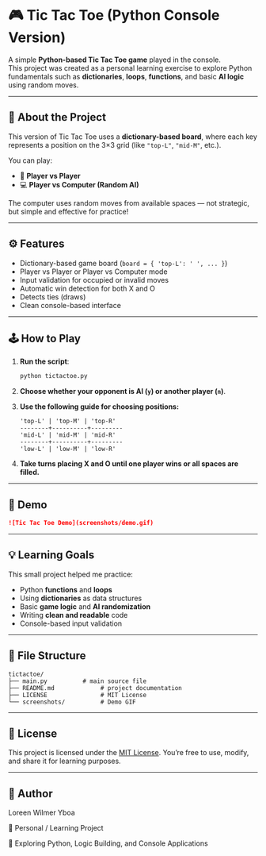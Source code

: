 # 🎮 Tic Tac Toe (Python Console Version)

A simple **Python-based Tic Tac Toe game** played in the console.  
This project was created as a personal learning exercise to explore Python fundamentals such as **dictionaries**, **loops**, **functions**, and basic **AI logic** using random moves.

---

## 🧠 About the Project

This version of Tic Tac Toe uses a **dictionary-based board**, where each key represents a position on the 3×3 grid (like `"top-L"`, `"mid-M"`, etc.).  

You can play:
- 🧍 **Player vs Player**
- 💻 **Player vs Computer (Random AI)**

The computer uses random moves from available spaces — not strategic, but simple and effective for practice!

---

## ⚙️ Features

- Dictionary-based game board (`board = { 'top-L': ' ', ... }`)
- Player vs Player or Player vs Computer mode
- Input validation for occupied or invalid moves
- Automatic win detection for both X and O
- Detects ties (draws)
- Clean console-based interface

---

## 🕹️ How to Play

1. **Run the script**:
   ```bash
   python tictactoe.py
   ```

2. **Choose whether your opponent is **AI** (`y`) or another **player** (`n`)**.

3. **Use the following guide for choosing positions:**

   ```
   'top-L' | 'top-M' | 'top-R'
   --------+----------+---------
   'mid-L' | 'mid-M' | 'mid-R'
   --------+----------+---------
   'low-L' | 'low-M' | 'low-R'
   ```

4. **Take turns placing X and O until one player wins or all spaces are filled.**

---

## 📸 Demo

```markdown
![Tic Tac Toe Demo](screenshots/demo.gif)
```

---

## 💡 Learning Goals

This small project helped me practice:

* Python **functions** and **loops**
* Using **dictionaries** as data structures
* Basic **game logic** and **AI randomization**
* Writing **clean and readable** code
* Console-based input validation

---

## 🧩 File Structure

```
tictactoe/
├── main.py          # main source file
├── README.md             # project documentation
├── LICENSE               # MIT License 
└── screenshots/          # Demo GIF 
```

---

## 🔑 License

This project is licensed under the [MIT License](LICENSE).
You’re free to use, modify, and share it for learning purposes.

---

## 👤 Author

Loreen Wilmer Yboa

💼 Personal / Learning Project

📘 Exploring Python, Logic Building, and Console Applications

